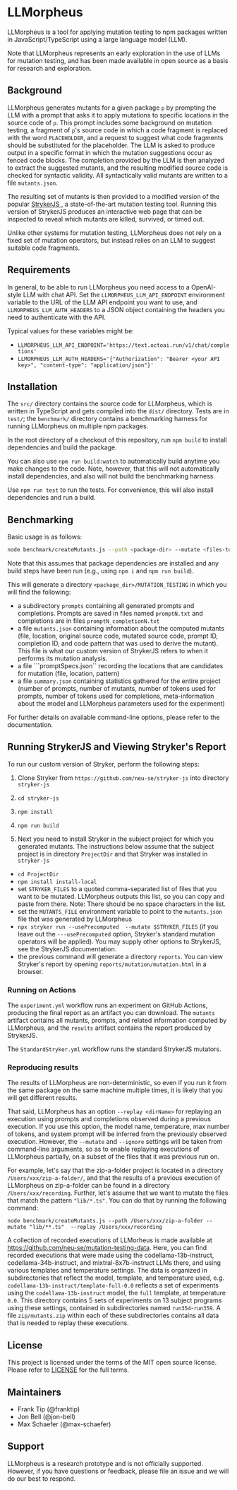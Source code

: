 # LLMorpheus

LLMorpheus is a tool for applying mutation testing to npm packages
written in JavaScript/TypeScript using a large language model (LLM).

Note that LLMorpheus represents an early exploration in the use of LLMs for
mutation testing, and has been made available in open source as a basis for
research and exploration.  

## Background

LLMorpheus generates mutants for a given package `p` by prompting the LLM with a
prompt that asks it to apply mutations to specific locations in the source code
of `p`. This prompt includes some background on mutation testing, a fragment
of `p`'s source code in which a code fragment is replaced with the word
`PLACEHOLDER`, and a request to suggest what code fragments should be 
substituted for the placeholder. The LLM is asked to produce output in a 
specific format in which the mutation suggestions occur as fenced code blocks.
The completion provided by the LLM is then analyzed to extract the suggested
mutants, and the resulting modified source code is checked for syntactic
validity. All syntactically valid mutants are written to a file `mutants.json`.

The resulting set of mutants is then provided to a modified version of the
popular [StrykerJS ](https://github.com/franktip/stryker-js), a state-of-the-art mutation testing tool. Running this version of StrykerJS produces an interactive web page that can be inspected to reveal which mutants are killed, survived, or timed out. 

Unlike other systems for mutation testing, LLMorpheus does not rely on a fixed
set of mutation operators, but instead relies on an LLM to suggest suitable code fragments.

## Requirements

In general, to be able to run LLMorpheus you need access to a OpenAI-style LLM
with chat API. Set the `LLMORPHEUS_LLM_API_ENDPOINT` environment variable to
the URL of the LLM API endpoint you want to use, and
`LLMORPHEUS_LLM_AUTH_HEADERS` to a JSON object containing the headers you need to
authenticate with the API.

Typical values for these variables might be:

- `LLMORPHEUS_LLM_API_ENDPOINT='https://text.octoai.run/v1/chat/completions'`
- `LLMORPHEUS_LLM_AUTH_HEADERS='{"Authorization": "Bearer <your API key>", "content-type": "application/json"}'`

## Installation

The `src/` directory contains the source code for LLMorpheus, which is written in
TypeScript and gets compiled into the `dist/` directory. Tests are in `test/`;
the `benchmark/` directory contains a benchmarking harness for running LLMorpheus
on multiple npm packages.

In the root directory of a checkout of this repository, run `npm build` to
install dependencies and build the package.

You can also use `npm run build:watch` to automatically build anytime you make
changes to the code. Note, however, that this will not automatically install
dependencies, and also will not build the benchmarking harness.

Use `npm run test` to run the tests. For convenience, this will also install
dependencies and run a build.

## Benchmarking

Basic usage is as follows:

```sh
node benchmark/createMutants.js --path <package-dir> --mutate <files-to-mutate>   --model <model-name>  --template <prompt-template>
```
Note that this assumes that package dependencies are installed and any build
steps have been run (e.g., using `npm i` and `npm run build`). 

This will generate a directory `<package_dir>/MUTATION_TESTING` in which you will  find the following:
  - a subdirectory ```prompts``` containing all generated prompts and completions. Prompts are saved in files named ```promptN.txt``` and completions are in files ```promptN_completionN.txt```
  - a file ```mutants.json``` containing information about the computed mutants (file, location, original source code, mutated source code, prompt ID, completion ID, and code pattern that was used to derive the mutant). This file is what our custom version of StrykerJS refers to when it performs its mutation analysis.
  - a file ```promptSpecs.json`` recording the locations that are candidates for mutation (file, location, pattern)
  - a file ```summary.json``` containing statistics gathered for the entire project (number of prompts, number of mutants, number of tokens used for prompts, number of tokens used for completions, meta-information about the model and LLMorpheus parameters used for the experiment)

For further details on available command-line options, please refer to the documentation.

## Running StrykerJS and Viewing Stryker's Report

To run our custom version of Stryker, perform the following steps:

1. Clone Stryker from ```https://github.com/neu-se/stryker-js``` into directory ```stryker-js```

2. ```cd stryker-js```

3. ```npm install```

4. ```npm run build```

5. Next you need to install Stryker in the subject project for which you generated mutants. The instructions below assume that the subject project is in directory ```ProjectDir``` and that Stryker was installed in ```stryker-js```
  - ```cd ProjectDir```
  - ```npm install install-local```
  - set ```STRYKER_FILES``` to a quoted comma-separated list of files that you want to be mutated.  LLMorpheus outputs this list, so you can copy and paste from there. Note: There should be no space characters in the list.
  - set the ```MUTANTS_FILE``` environment variable to point to the ```mutants.json``` file that was generated by LLMorpheus
  - ```npx stryker run --usePrecomputed  --mutate $STRYKER_FILES```   (if you leave out the ```---usePrecomputed``` option, Stryker's standard mutation operators will be applied). You may supply other options to StrykerJS, see the StrykerJS documentation.
  - the previous command will generate a directory ```reports```. You can view Stryker's report by opening ```reports/mutation/mutation.html``` in a browser.

### Running on Actions

The `experiment.yml` workflow runs an experiment on GitHub Actions,
producing the final report as an artifact you can download. The `mutants` artifact contains all mutants, prompts, and related information computed by LLMorpheus, and the `results` artifact contains the report produced by StrykerJS. 

The `StandardStryker.yml` workflow runs the standard StrykerJS mutators.

### Reproducing results

The results of LLMorpheus are non-deterministic, so even if you run it from the same package on the same machine multiple times, it is likely that you will get different results.

That said, LLMorpheus has an option `--replay <dirName>` for replaying an execution using prompts and completions observed during a previous execution. If you use this option, the model name, temperature, max number of tokens, and system prompt will be inferred from the previously observed execution. However, the `--mutate` and `--ignore` settings will be taken from command-line arguments, so as to enable replaying executions of LLMorpheus partially, on a subset of the files that it was previous run on.

For example, let's say that the zip-a-folder project is located in a directory `/Users/xxx/zip-a-folder/`, and that the results of a previous execution of LLMorpheus on zip-a-folder can be found in a directory `/Users/xxx/recording`. Further, let's assume that we want to mutate the files that match the pattern `"lib/*.ts"`. You can do that by running the following command:
```
node benchmark/createMutants.js --path /Users/xxx/zip-a-folder --mutate "lib/**.ts"  --replay /Users/xxx/recording
```

A collection of recorded executions of LLMorheus is made available at <https://github.com/neu-se/mutation-testing-data>. Here, you can find recorded executions that were made using the codellama-13b-instruct, codellama-34b-instruct, and mixtral-8x7b-instruct LLMs there, and using various templates and temperature settings. The data is organized in subdirectories that reflect the model, template, and temperature used, e.g. `codellama-13b-instruct/template-full-0.0` reflects a set of experiments using the `codellama-13b-instruct` model, the `full`  template, at temperature `0.0`. This directory contains 5 sets of experiments on 13 subject programs using these settings, contained in subdirectories named `run354`-`run359`. A file `zip/mutants.zip` within each of these subdirectories contains all data that is needed to replay these executions.


## License

This project is licensed under the terms of the MIT open source license. Please refer to [LICENSE](./LICENSE) for the full terms.

## Maintainers

- Frank Tip (@franktip)
- Jon Bell (@jon-bell)
- Max Schaefer (@max-schaefer)

## Support

LLMorpheus is a research prototype and is not officially supported. However, if
you have questions or feedback, please file an issue and we will do our best to
respond.
